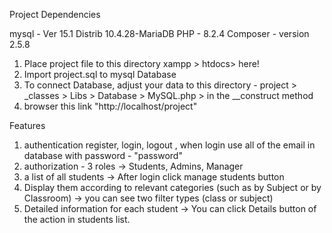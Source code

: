 Project Dependencies

mysql - Ver 15.1 Distrib 10.4.28-MariaDB
PHP - 8.2.4
Composer - version 2.5.8

1. Place project file to this directory xampp > htdocs> here!
2. Import project.sql to mysql Database
3. To connect Database, adjust your data to this directory - project > \_classes > Libs > Database > MySQL.php > in the \_\_construct method
4. browser this link "http://localhost/project"

Features

1. authentication register, login, logout , when login use all of the email in database with password - "password"
2. authorization - 3 roles -> Students, Admins, Manager
3. a list of all students -> After login click manage students button
4. Display them according to relevant categories (such as by Subject or by Classroom) -> you can see two filter types (class or subject)
5. Detailed information for each student -> You can click Details button of the action in students list.

